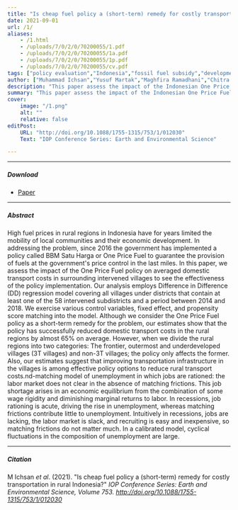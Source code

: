 ```yaml
---
title: "Is cheap fuel policy a (short-term) remedy for costly transportation in rural Indonesia?" 
date: 2021-09-01
url: /1/
aliases: 
    - /1.html
    - /uploads/7/0/2/0/70200055/1.pdf
    - /uploads/7/0/2/0/70200055/1a.pdf
    - /uploads/7/0/2/0/70200055/1p.pdf
    - /uploads/7/0/2/0/70200055/cv.pdf
tags: ["policy evaluation","Indonesia","fossil fuel subsidy","development"]
author: ["Muhammad Ichsan","Yusuf Martak","Maghfira Ramadhani","Chitra Septyandrica","Purnomo Yusgiantoro"]
description: "This paper assess the impact of the Indonesian One Price Fuel policy on averaged domestic transport costs in surrounding intervened villages to see the effectiveness of the policy implementation." 
summary: "This paper assess the impact of the Indonesian One Price Fuel policy on averaged domestic transport costs in surrounding intervened villages to see the effectiveness of the policy implementation. Our estimates show that the policy has successfully reduced domestic transport costs in the rural regions by almost 65% on average. However, when we divide the rural regions into two categories: The frontier, outermost and underdeveloped villages (3T villages) and non-3T villages; the policy only affects the former. Also, our estimates suggest that improving transportation infrastructure in the villages is among effective policy options to reduce rural transport costs." 
cover:
    image: "/1.png"
    alt: ""
    relative: false
editPost:
    URL: "http://doi.org/10.1088/1755-1315/753/1/012030"
    Text: "IOP Conference Series: Earth and Environmental Science"

---
```


---

##### Download

- [Paper](http://doi.org/10.1088/1755-1315/753/1/012030)

---

##### Abstract

High fuel prices in rural regions in Indonesia have for years limited the mobility of local communities and their economic development. In addressing the problem, since 2016 the government has implemented a policy called BBM Satu Harga or One Price Fuel to guarantee the provision of fuels at the government's price control in the last miles. In this paper, we assess the impact of the One Price Fuel policy on averaged domestic transport costs in surrounding intervened villages to see the effectiveness of the policy implementation. Our analysis employs Difference in Difference (DD) regression model covering all villages under districts that contain at least one of the 58 intervened subdistricts and a period between 2014 and 2018. We exercise various control variables, fixed effect, and propensity score matching into the model. Although we consider the One Price Fuel policy as a short-term remedy for the problem, our estimates show that the policy has successfully reduced domestic transport costs in the rural regions by almost 65% on average. However, when we divide the rural regions into two categories: The frontier, outermost and underdeveloped villages (3T villages) and non-3T villages; the policy only affects the former. Also, our estimates suggest that improving transportation infrastructure in the villages is among effective policy options to reduce rural transport costs.nd-matching model of unemployment in which jobs are rationed: the labor market does not clear in the absence of matching frictions. This job shortage arises in an economic equilibrium from the combination of some wage rigidity and diminishing marginal returns to labor. In recessions, job rationing is acute, driving the rise in unemployment, whereas matching frictions contribute little to unemployment. Intuitively in recessions, jobs are lacking, the labor market is slack, and recruiting is easy and inexpensive, so matching frictions do not matter much. In a calibrated model, cyclical fluctuations in the composition of unemployment are large.

---

##### Citation

M Ichsan <i>et al</i>. (2021). "Is cheap fuel policy a (short-term) remedy for costly transportation in rural Indonesia?" <i>IOP Conference Series: Earth and Environmental Science, Volume 753. http://doi.org/10.1088/1755-1315/753/1/012030

